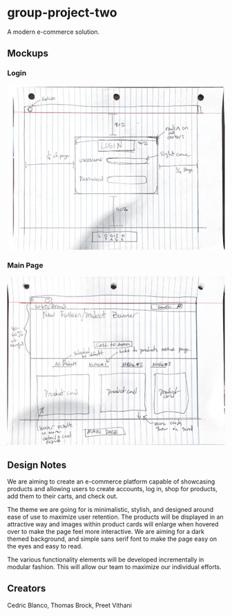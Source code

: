 # group-project-two
A modern e-commerce solution.

## Mockups
### Login
![Login Page Mockup](LoginMockup.png)
### Main Page
![Main Page Mockup](MainPageMockup.png)

## Design Notes

We are aiming to create an e-commerce platform capable of showcasing products and
allowing users to create accounts, log in, shop for products, add them to their carts, and check
out.

The theme we are going for is minimalistic, stylish, and designed around ease of use to
maximize user retention. The products will be displayed in an attractive way and images within
product cards will enlarge when hovered over to make the page feel more interactive. We are
aiming for a dark themed background, and simple sans serif font to make the page easy on the
eyes and easy to read.

The various functionality elements will be developed incrementally in modular fashion. This will
allow our team to maximize our individual efforts.

## Creators
Cedric Blanco, Thomas Brock, Preet Vithani
